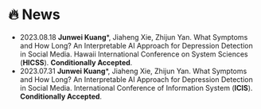 # 🔥 News
- 2023.08.18 **Junwei Kuang***, Jiaheng Xie, Zhijun Yan. What Symptoms and How Long? An Interpretable AI Approach for Depression Detection in Social Media. Hawaii International Conference on System Sciences (**HICSS**). **Conditionally Accepted**.
- 2023.07.31 **Junwei Kuang***, Jiaheng Xie, Zhijun Yan. What Symptoms and How Long? An Interpretable AI Approach for Depression Detection in Social Media. International Conference of Information System (**ICIS**). **Conditionally Accepted**.

